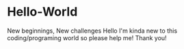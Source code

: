 # Hello-World
New beginnings, New challenges
Hello
I'm kinda new to this coding/programing world so please help me!
Thank you!
